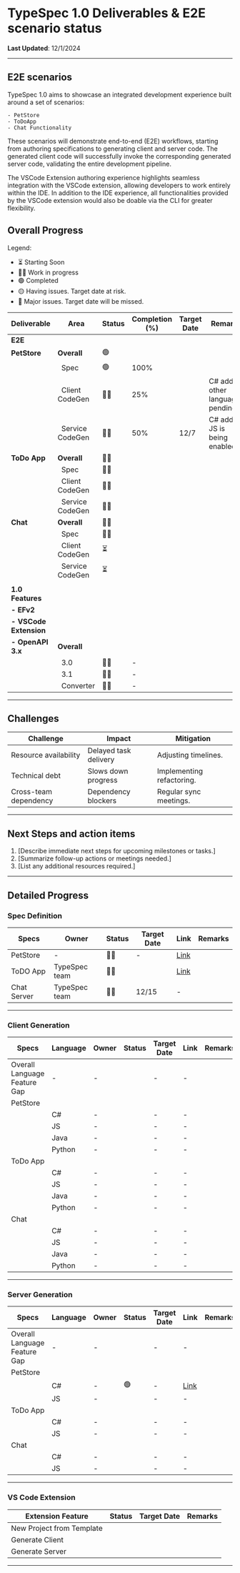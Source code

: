 # TypeSpec 1.0 Deliverables & E2E scenario status

**Last Updated**: 12/1/2024

---

## E2E scenarios

TypeSpec 1.0 aims to showcase an integrated development experience built around a set of scenarios:

    - PetStore
    - ToDoApp
    - Chat Functionality

These scenarios will demonstrate end-to-end (E2E) workflows, starting from authoring specifications to generating client and server code. The generated client code will successfully invoke the corresponding generated server code, validating the entire development pipeline.

The VSCode Extension authoring experience highlights seamless integration with the VSCode extension, allowing developers to work entirely within the IDE. In addition to the IDE experience, all functionalities provided by the VSCode extension would also be doable via the CLI for greater flexibility.

## Overall Progress

Legend:

- :hourglass_flowing_sand: Starting Soon
- :running_man: Work in progress
- :green_circle: Completed
- :yellow_circle: Having issues. Target date at risk.
- :red_circle: Major issues. Target date will be missed.

| **Deliverable**        | **Area**                    | **Status**               | **Completion (%)** | **Target Date** | **Remarks**                       |
| ---------------------- | --------------------------- | ------------------------ | ------------------ | --------------- | --------------------------------- |
| **E2E**                |                             |                          |                    |                 |                                   |
| **PetStore**           | **Overall**                 | :green_circle:           |                    |                 |                                   |
|                        | &nbsp;&nbsp;Spec            | :green_circle:           | 100%               |                 |                                   |
|                        | &nbsp;&nbsp;Client CodeGen  | :running_man:            | 25%                |                 | C# added, other languages pending |
|                        | &nbsp;&nbsp;Service CodeGen | :running_man:            | 50%                | 12/7            | C# added JS is being enabled      |
| **ToDo App**           | **Overall**                 | :running_man:            |                    |                 |                                   |
|                        | &nbsp;&nbsp;Spec            | :running_man:            |                    |                 |                                   |
|                        | &nbsp;&nbsp;Client CodeGen  | :running_man:            |                    |                 |                                   |
|                        | &nbsp;&nbsp;Service CodeGen | :running_man:            |                    |                 |                                   |
| **Chat**               | **Overall**                 | :running_man:            |                    |                 |                                   |
|                        | &nbsp;&nbsp;Spec            | :running_man:            |                    |                 |                                   |
|                        | &nbsp;&nbsp;Client CodeGen  | :hourglass_flowing_sand: |                    |                 |                                   |
|                        | &nbsp;&nbsp;Service CodeGen | :hourglass_flowing_sand: |                    |                 |                                   |
|                        |                             |                          |                    |                 |                                   |
| **1.0 Features**       |                             |                          |                    |                 |                                   |
| **- EFv2**             |                             |                          |                    |                 |                                   |
| **- VSCode Extension** |                             |                          |                    |                 |                                   |
| **- OpenAPI 3.x**      | **Overall**                 |                          |                    |                 |                                   |
|                        | &nbsp;&nbsp;3.0             | :running_man:            | -                  |                 |                                   |
|                        | &nbsp;&nbsp;3.1             | :running_man:            | -                  |                 |                                   |
|                        | &nbsp;&nbsp;Converter       | :running_man:            | -                  |                 |                                   |

---

## Challenges

| **Challenge**         | **Impact**            | **Mitigation**            |
| --------------------- | --------------------- | ------------------------- |
| Resource availability | Delayed task delivery | Adjusting timelines.      |
| Technical debt        | Slows down progress   | Implementing refactoring. |
| Cross-team dependency | Dependency blockers   | Regular sync meetings.    |

---

## Next Steps and action items

1. [Describe immediate next steps for upcoming milestones or tasks.]
2. [Summarize follow-up actions or meetings needed.]
3. [List any additional resources required.]

---

## Detailed Progress

### Spec Definition

| **Specs**   | **Owner**     | **Status**    | **Target Date** | **Link**                                                                                  | **Remarks** |
| ----------- | ------------- | ------------- | --------------- | ----------------------------------------------------------------------------------------- | ----------- |
| PetStore    | -             | :running_man: | -               | [Link](https://github.com/allenjzhang/typespec-e2e-demo/blob/main/petstore/spec/main.tsp) |             |
| ToDO App    | TypeSpec team | :running_man: |                 | [Link](https://github.com/allenjzhang/typespec-e2e-demo/blob/main/todoApp/spec/main.tsp)  |             |
| Chat Server | TypeSpec team | :running_man: | 12/15           | -                                                                                         |             |

---

### Client Generation

| **Specs**                    | **Language** | **Owner** | **Status** | **Target Date** | **Link** | **Remarks** |
| ---------------------------- | ------------ | --------- | ---------- | --------------- | -------- | ----------- |
| Overall Language Feature Gap | -            | -         |            | -               | -        |             |
| PetStore                     |              |           |            |                 |          |             |
|                              | C#           | -         |            | -               | -        |             |
|                              | JS           | -         |            | -               | -        |             |
|                              | Java         | -         |            | -               | -        |             |
|                              | Python       | -         |            | -               | -        |             |
| ToDo App                     |              |           |            |                 |          |             |
|                              | C#           | -         |            | -               | -        |             |
|                              | JS           | -         |            | -               | -        |             |
|                              | Java         | -         |            | -               | -        |             |
|                              | Python       | -         |            | -               | -        |             |
| Chat                         |              |           |            |                 |          |             |
|                              | C#           | -         |            | -               | -        |             |
|                              | JS           | -         |            | -               | -        |             |
|                              | Java         | -         |            | -               | -        |             |
|                              | Python       | -         |            | -               | -        |             |

---

### Server Generation

| **Specs**                    | **Language** | **Owner** | **Status**     | **Target Date** | **Link**                                                                                   | **Remarks** |
| ---------------------------- | ------------ | --------- | -------------- | --------------- | ------------------------------------------------------------------------------------------ | ----------- |
| Overall Language Feature Gap | -            | -         |                | -               | -                                                                                          |             |
| PetStore                     |              |           |                |                 |                                                                                            |             |
|                              | C#           | -         | :green_circle: | -               | [Link](https://github.com/allenjzhang/typespec-e2e-demo/tree/main/petstore/servers/aspnet) |             |
|                              | JS           | -         |                | -               | -                                                                                          |             |
| ToDo App                     |              |           |                |                 |                                                                                            |             |
|                              | C#           | -         |                | -               | -                                                                                          |             |
|                              | JS           | -         |                | -               | -                                                                                          |             |
| Chat                         |              |           |                |                 |                                                                                            |             |
|                              | C#           | -         |                | -               | -                                                                                          |             |
|                              | JS           | -         |                | -               | -                                                                                          |             |

---

### VS Code Extension

| **Extension Feature**     | **Status** | **Target Date** | **Remarks** |
| ------------------------- | ---------- | --------------- | ----------- |
| New Project from Template |            |                 |             |
| Generate Client           |            |                 |             |
| Generate Server           |            |                 |             |

---
